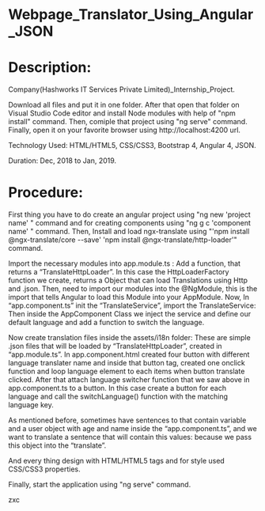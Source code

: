 # Webpage_Translator_Using_Angular_JSON
# Description:
Company(Hashworks IT Services Private Limited)_Internship_Project.

Download all files and put it in one folder. After that open that folder on Visual Studio Code editor and install Node modules with help of "npm install" command. Then, comiple that project using "ng serve" command. Finally, open it on your favorite browser using http://localhost:4200 url.

Technology Used: HTML/HTML5, CSS/CSS3, Bootstrap 4, Angular 4, JSON.

Duration: Dec, 2018 to Jan, 2019.

# Procedure:
First thing you have to do create an angular project using "ng new 'project name' " command and for creating components using "ng g c 'component name' " command. Then, Install and load ngx-translate using "'npm install @ngx-translate/core --save'
'npm install @ngx-translate/http-loader'" command.

Import the necessary modules into app.module.ts : Add a function, that returns a “TranslateHttpLoader”. In this case the HttpLoaderFactory function we create, returns a Object that can load Translations using Http and .json. Then, need to import our modules into the @NgModule, this is the import that tells Angular to load this Module into your AppModule. Now, In “app.component.ts” init the “TranslateService”, import the TranslateService: Then inside the AppComponent Class we inject the service and define our default language and add a function to switch the language.

Now create translation files inside the assets/i18n folder: These are simple .json files that will be loaded by “TranslateHttpLoader”, created in “app.module.ts”. In app.component.html created four button with different language translater name and inside that button tag, created one onclick function and loop language element to each items when button translate clicked. After that attach language switcher function that we saw above in app.component.ts to a button. In this case create a button for each language and call the switchLanguage() function with the matching language key.

As mentioned before, sometimes have sentences to that contain variable and a user object with age and name inside the “app.component.ts”, and we want to translate a sentence that will contain this values: because we pass this object into the “translate”.

And every thing design with HTML/HTML5 tags and for style used CSS/CSS3 properties.

Finally, start the application using "ng serve" command.
 
zxc
